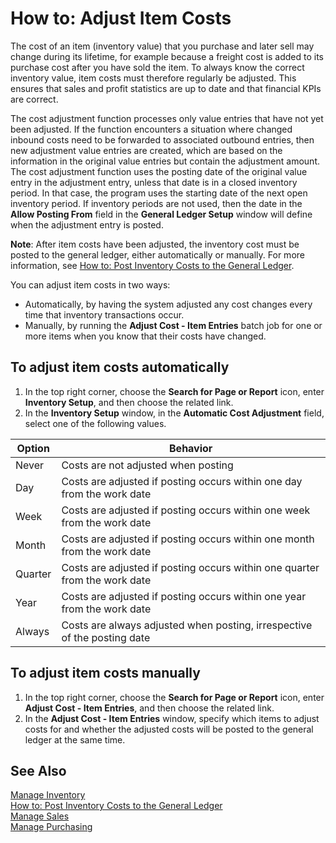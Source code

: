 <properties
                pageTitle="How to: Adjust Item Costs| Project “Madeira”"
                description="How to: Adjust Item Costs"
                services="project-madeira"
                documentationCenter=""
                authors="SorenGP"
/>
<tags
    ms.service="project-madeira"
    ms.topic="article"
    ms.devlang="na"
    ms.tgt_pltfrm="na"
    ms.workload="na"
    ms.date="05/12/2016"
    ms.author="SorenGP" />

# How to: Adjust Item Costs   
The cost of an item (inventory value) that you purchase and later sell may change during its lifetime, for example because a freight cost is added to its purchase cost after you have sold the item. To always know the correct inventory value, item costs must therefore regularly be adjusted.
This ensures that sales and profit statistics are up to date and that financial KPIs are correct.

The cost adjustment function processes only value entries that have not yet been adjusted. If the function encounters a situation where changed inbound costs need to be forwarded to associated outbound entries, then new adjustment value entries are created, which are based on the information in the original value entries but contain the adjustment amount. The cost adjustment function uses the posting date of the original value entry in the adjustment entry, unless that date is in a closed inventory period. In that case, the program uses the starting date of the next open inventory period. If inventory periods are not used, then the date in the **Allow Posting From** field in the **General Ledger Setup** window will define when the adjustment entry is posted.

**Note**: After item costs have been adjusted, the inventory cost must be posted to the general ledger, either automatically or manually. For more information, see [How to: Post Inventory Costs to the General Ledger](inventory-how-post-inventory-cost-gl.md).

You can adjust item costs in two ways:
 - Automatically, by having the system adjusted any cost changes every time that inventory transactions occur.
 - Manually, by running the **Adjust Cost - Item Entries** batch job for one or more items when you know that their costs have changed.  

## To adjust item costs automatically
1. In the top right corner, choose the **Search for Page or Report** icon, enter **Inventory Setup**, and then  choose the related link.
2. In the **Inventory Setup** window, in the **Automatic Cost Adjustment** field, select one of the following values.

|Option |Behavior |
|-------|---------|
|Never|Costs are not adjusted when posting|
|Day|Costs are adjusted if posting occurs within one day from the work date|
|Week|Costs are adjusted if posting occurs within one week from the work date|
|Month|Costs are adjusted if posting occurs within one month from the work date|
|Quarter|Costs are adjusted if posting occurs within one quarter from the work date|
|Year|Costs are adjusted if posting occurs within one year from the work date|
|Always|Costs are always adjusted when posting, irrespective of the posting date|

## To adjust item costs manually
1. In the top right corner, choose the **Search for Page or Report** icon, enter **Adjust Cost - Item Entries**, and then choose the related link.
2. In the **Adjust Cost - Item Entries** window, specify which items to adjust costs for and whether the adjusted costs will be posted to the general ledger at the same time.

## See Also
[Manage Inventory](inventory-manage-inventory.md)  
[How to: Post Inventory Costs to the General Ledger](inventory-how-post-inventory-cost-gl.md)  
[Manage Sales](sales-manage-sales.md)  
[Manage Purchasing](purchasing-manage-purchasing.md)
